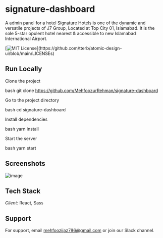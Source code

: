 # signature-dashboard

A admin panel for a hotel Signature Hotels is one of the dynamic and versatile projects of J7 Group, Located at Top City 01, Islamabad. It is the sole 5-star opulent hotel nearest & accessible to new Islamabad International Airport.

[![MIT License](https://img.shields.io/apm/l/atomic-design-ui.svg?)](https://github.com/tterb/atomic-design-ui/blob/main/LICENSEs)


## Run Locally

Clone the project

bash
  git clone https://github.com/MehfoozurRehman/signature-dashboard


Go to the project directory

bash
  cd signature-dashboard
  
  

Install dependencies

bash
  yarn install


Start the server

bash
  yarn start





## Screenshots

![image](https://user-images.githubusercontent.com/100939524/187098841-7f6c1ef7-d235-40a2-9af1-0a84124ba684.png)


## Tech Stack

*Client:* React, Sass


## Support

For support, email mehfoozijaz786@gmail.com or join our Slack channel.
